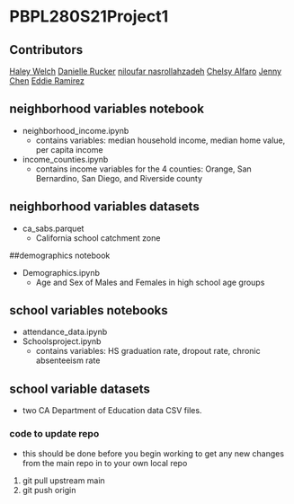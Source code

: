 # PBPL280S21Project1

## Contributors 
[Haley Welch](https://github.com/hay1997)
[Danielle Rucker](https://github.com/drucker13)
[niloufar nasrollahzadeh](https://github.com/nnasr001)
[Chelsy Alfaro](https://github.com/calfa021)
[Jenny Chen](https://github.com/jchen321)
[Eddie Ramirez](https://github.com/eddieramz)


## neighborhood variables notebook
- neighborhood_income.ipynb 
    - contains variables: median household income, median home value, per capita income
- income_counties.ipynb
    - contains income variables for the 4 counties: Orange, San Bernardino, San Diego, and Riverside county
## neighborhood variables datasets
- ca_sabs.parquet 
    - California school catchment zone

##demographics notebook
- Demographics.ipynb
    - Age and Sex of Males and Females in high school age groups

## school variables notebooks
- attendance_data.ipynb
- Schoolsproject.ipynb
    - contains variables: HS graduation rate, dropout rate, chronic absenteeism rate
    
## school variable datasets 
- two CA Department of Education data CSV files. 

### code to update repo
- this should be done before you begin working to get any new changes from the main repo in to your own local repo
1. git pull upstream main
2. git push origin

